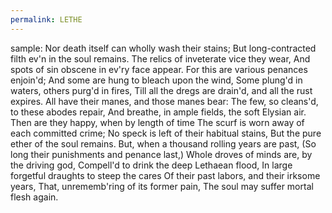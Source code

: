 ```yaml
---
permalink: LETHE
---
```

sample:
Nor death itself can wholly wash their stains; 
But long-contracted filth ev'n in the soul remains. 
The relics of inveterate vice they wear, 
And spots of sin obscene in ev'ry face appear. 
For this are various penances enjoin'd; 
And some are hung to bleach upon the wind, 
Some plung'd in waters, others purg'd in fires, 
Till all the dregs are drain'd, and all the rust expires. 
All have their manes, and those manes bear: 
The few, so cleans'd, to these abodes repair, 
And breathe, in ample fields, the soft Elysian air. 
Then are they happy, when by length of time 
The scurf is worn away of each committed crime; 
No speck is left of their habitual stains, 
But the pure ether of the soul remains. 
But, when a thousand rolling years are past, 
(So long their punishments and penance last,) 
Whole droves of minds are, by the driving god, 
Compell'd to drink the deep Lethaean flood, 
In large forgetful draughts to steep the cares 
Of their past labors, and their irksome years, 
That, unrememb'ring of its former pain, 
The soul may suffer mortal flesh again.